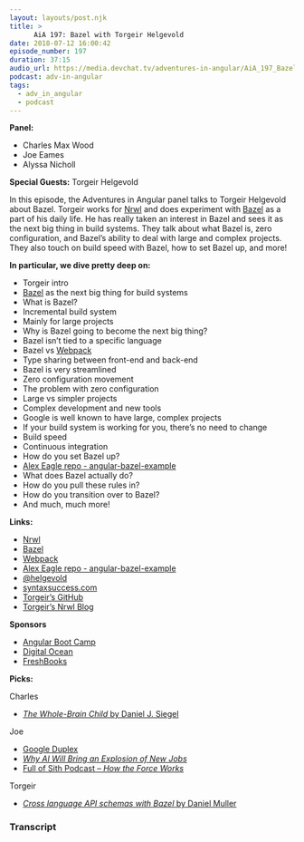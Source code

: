 ```yaml
---
layout: layouts/post.njk
title: >
      AiA 197: Bazel with Torgeir Helgevold
date: 2018-07-12 16:00:42
episode_number: 197
duration: 37:15
audio_url: https://media.devchat.tv/adventures-in-angular/AiA_197_Bazel_with_Torgeir_Helgevold.mp3
podcast: adv-in-angular
tags: 
  - adv_in_angular
  - podcast
---
```


 **Panel:**

- Charles Max Wood
- Joe Eames
- Alyssa Nicholl

**Special Guests:** Torgeir Helgevold

In this episode, the Adventures in Angular panel talks to Torgeir Helgevold about Bazel. Torgeir works for [Nrwl](https://nrwl.io/) and does experiment with [Bazel](https://bazel.build/) as a part of his daily life. He has really taken an interest in Bazel and sees it as the next big thing in build systems. They talk about what Bazel is, zero configuration, and Bazel’s ability to deal with large and complex projects. They also touch on build speed with Bazel, how to set Bazel up, and more!

**In particular, we dive pretty deep on:**

- Torgeir intro
- [Bazel](https://bazel.build/) as the next big thing for build systems
- What is Bazel?
- Incremental build system
- Mainly for large projects
- Why is Bazel going to become the next big thing?
- Bazel isn’t tied to a specific language
- Bazel vs [Webpack](https://webpack.js.org/)
- Type sharing between front-end and back-end
- Bazel is very streamlined
- Zero configuration movement
- The problem with zero configuration
- Large vs simpler projects
- Complex development and new tools
- Google is well known to have large, complex projects
- If your build system is working for you, there’s no need to change
- Build speed
- Continuous integration
- How do you set Bazel up?
- [Alex Eagle repo - angular-bazel-example](https://github.com/alexeagle/angular-bazel-example)
- What does Bazel actually do?
- How do you pull these rules in?
- How do you transition over to Bazel?
- And much, much more! 

**Links:**

- [Nrwl](https://nrwl.io/)
- [Bazel](https://bazel.build/)
- [Webpack](https://webpack.js.org/)
- [Alex Eagle repo - angular-bazel-example](https://github.com/alexeagle/angular-bazel-example)
- [@helgevold](https://twitter.com/helgevold?lang=en)
- [syntaxsuccess.com](http://www.syntaxsuccess.com/)
- [Torgeir’s GitHub](https://github.com/thelgevold)
- [Torgeir’s Nrwl Blog](https://blog.nrwl.io/@tor_92315)

**Sponsors**

- [Angular Boot Camp](https://angularbootcamp.com/)
- [Digital Ocean](https://www.digitalocean.com/)
- [FreshBooks](https://www.freshbooks.com/invoice?ref=11731&utm_source=pbm&utm_medium=affiliate-program&utm_influencer=419364&utm_campaign=podcast-influencers)

**Picks:**

Charles

- [_The Whole-Brain Child_ by Daniel J. Siegel](https://www.amazon.com/Whole-Brain-Child-Revolutionary-Strategies-Developing/dp/0553386697)

Joe

- [Google Duplex](https://www.youtube.com/watch?v=hyw7AM7OR6U)
- [_Why AI Will Bring an Explosion of New Jobs_](https://hackernoon.com/why-ai-will-bring-an-explosion-of-new-jobs-11dc203890b)
- [Full of Sith Podcast – _How the Force Works_](http://fullofsith.com/archives/2205)

Torgeir

- [_Cross language API schemas with Bazel_ by Daniel Muller](https://blog.nrwl.io/cross-language-api-schemas-with-bazel-eff0f498ce0d)


### Transcript



